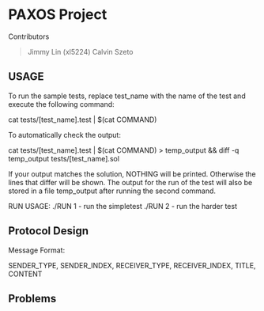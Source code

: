 PAXOS Project 
=============

Contributors
> Jimmy Lin (xl5224)
> Calvin Szeto 

USAGE
-----------------
To run the sample tests, replace test_name with the name of the test and execute the following command:

cat tests/[test_name].test | $(cat COMMAND)

To automatically check the output:

cat tests/[test_name].test | $(cat COMMAND) > temp_output && diff -q temp_output tests/[test_name].sol

If your output matches the solution, NOTHING will be printed. Otherwise the lines that differ will be shown. 
The output for the run of the test will also be stored in a file temp_output after running the second command.

RUN USAGE:
    ./RUN 1   - run the simpletest
    ./RUN 2   - run the harder test


Protocol Design
----------------

Message Format: 

SENDER_TYPE, SENDER_INDEX, RECEIVER_TYPE, RECEIVER_INDEX, TITLE, CONTENT



Problems
---------------

